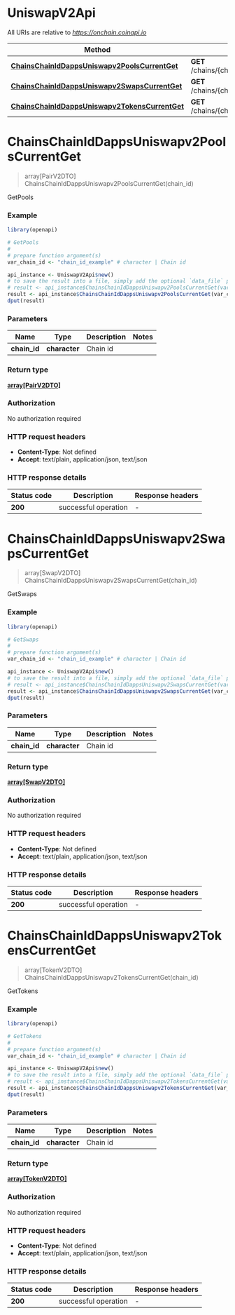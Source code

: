 # UniswapV2Api

All URIs are relative to *https://onchain.coinapi.io*

Method | HTTP request | Description
------------- | ------------- | -------------
[**ChainsChainIdDappsUniswapv2PoolsCurrentGet**](UniswapV2Api.md#ChainsChainIdDappsUniswapv2PoolsCurrentGet) | **GET** /chains/{chain_id}/dapps/uniswapv2/pools/current | GetPools
[**ChainsChainIdDappsUniswapv2SwapsCurrentGet**](UniswapV2Api.md#ChainsChainIdDappsUniswapv2SwapsCurrentGet) | **GET** /chains/{chain_id}/dapps/uniswapv2/swaps/current | GetSwaps
[**ChainsChainIdDappsUniswapv2TokensCurrentGet**](UniswapV2Api.md#ChainsChainIdDappsUniswapv2TokensCurrentGet) | **GET** /chains/{chain_id}/dapps/uniswapv2/tokens/current | GetTokens


# **ChainsChainIdDappsUniswapv2PoolsCurrentGet**
> array[PairV2DTO] ChainsChainIdDappsUniswapv2PoolsCurrentGet(chain_id)

GetPools

### Example
```R
library(openapi)

# GetPools
#
# prepare function argument(s)
var_chain_id <- "chain_id_example" # character | Chain id

api_instance <- UniswapV2Api$new()
# to save the result into a file, simply add the optional `data_file` parameter, e.g.
# result <- api_instance$ChainsChainIdDappsUniswapv2PoolsCurrentGet(var_chain_iddata_file = "result.txt")
result <- api_instance$ChainsChainIdDappsUniswapv2PoolsCurrentGet(var_chain_id)
dput(result)
```

### Parameters

Name | Type | Description  | Notes
------------- | ------------- | ------------- | -------------
 **chain_id** | **character**| Chain id | 

### Return type

[**array[PairV2DTO]**](PairV2DTO.md)

### Authorization

No authorization required

### HTTP request headers

 - **Content-Type**: Not defined
 - **Accept**: text/plain, application/json, text/json

### HTTP response details
| Status code | Description | Response headers |
|-------------|-------------|------------------|
| **200** | successful operation |  -  |

# **ChainsChainIdDappsUniswapv2SwapsCurrentGet**
> array[SwapV2DTO] ChainsChainIdDappsUniswapv2SwapsCurrentGet(chain_id)

GetSwaps

### Example
```R
library(openapi)

# GetSwaps
#
# prepare function argument(s)
var_chain_id <- "chain_id_example" # character | Chain id

api_instance <- UniswapV2Api$new()
# to save the result into a file, simply add the optional `data_file` parameter, e.g.
# result <- api_instance$ChainsChainIdDappsUniswapv2SwapsCurrentGet(var_chain_iddata_file = "result.txt")
result <- api_instance$ChainsChainIdDappsUniswapv2SwapsCurrentGet(var_chain_id)
dput(result)
```

### Parameters

Name | Type | Description  | Notes
------------- | ------------- | ------------- | -------------
 **chain_id** | **character**| Chain id | 

### Return type

[**array[SwapV2DTO]**](SwapV2DTO.md)

### Authorization

No authorization required

### HTTP request headers

 - **Content-Type**: Not defined
 - **Accept**: text/plain, application/json, text/json

### HTTP response details
| Status code | Description | Response headers |
|-------------|-------------|------------------|
| **200** | successful operation |  -  |

# **ChainsChainIdDappsUniswapv2TokensCurrentGet**
> array[TokenV2DTO] ChainsChainIdDappsUniswapv2TokensCurrentGet(chain_id)

GetTokens

### Example
```R
library(openapi)

# GetTokens
#
# prepare function argument(s)
var_chain_id <- "chain_id_example" # character | Chain id

api_instance <- UniswapV2Api$new()
# to save the result into a file, simply add the optional `data_file` parameter, e.g.
# result <- api_instance$ChainsChainIdDappsUniswapv2TokensCurrentGet(var_chain_iddata_file = "result.txt")
result <- api_instance$ChainsChainIdDappsUniswapv2TokensCurrentGet(var_chain_id)
dput(result)
```

### Parameters

Name | Type | Description  | Notes
------------- | ------------- | ------------- | -------------
 **chain_id** | **character**| Chain id | 

### Return type

[**array[TokenV2DTO]**](TokenV2DTO.md)

### Authorization

No authorization required

### HTTP request headers

 - **Content-Type**: Not defined
 - **Accept**: text/plain, application/json, text/json

### HTTP response details
| Status code | Description | Response headers |
|-------------|-------------|------------------|
| **200** | successful operation |  -  |

